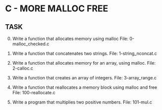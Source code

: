# C - MORE MALLOC FREE

## TASK 
0. Write a function that allocates memory using malloc
File: 0-malloc_checked.c

1. Write a function that concatenates two strings.
File: 1-string_nconcat.c

2. Write a function that allocates memory for an array, using malloc.
File: 2-calloc.c

3. Write a function that creates an array of integers.
File: 3-array_range.c

4. Write a function that reallocates a memory block using malloc and free
File: 100-reallocate.c

5. Write a program that multiplies two positive numbers.
File: 101-mul.c
